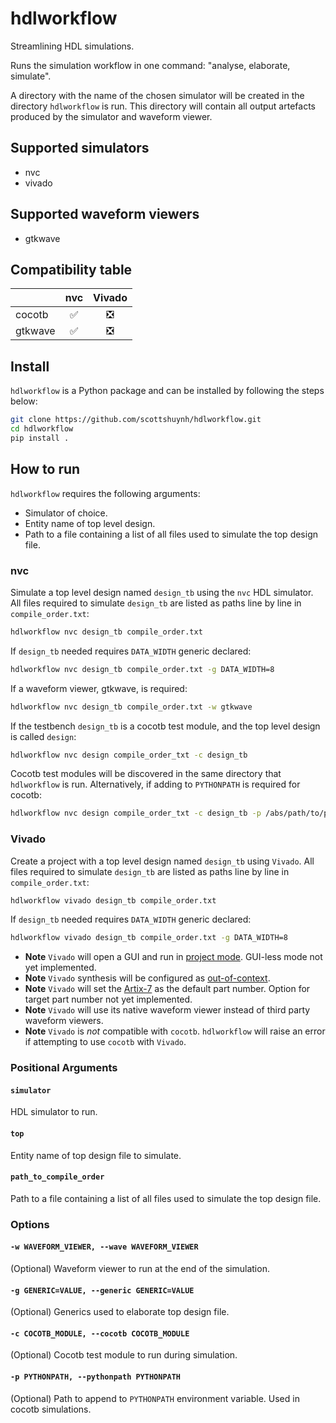 # hdlworkflow
Streamlining HDL simulations.

Runs the simulation workflow in one command: "analyse, elaborate, simulate".

A directory with the name of the chosen simulator will be created in the directory `hdlworkflow` is run. This directory will contain all output artefacts produced by the simulator and waveform viewer.

## Supported simulators
+ nvc
+ vivado

## Supported waveform viewers
+ gtkwave

## Compatibility table
|     | nvc | Vivado |  
| --- | :---: | :---: |
| cocotb | :white_check_mark: | :negative_squared_cross_mark: |
| gtkwave | :white_check_mark: | :negative_squared_cross_mark: |

## Install
`hdlworkflow` is a Python package and can be installed by following the steps below:
```sh
git clone https://github.com/scottshuynh/hdlworkflow.git
cd hdlworkflow
pip install .
```
## How to run
`hdlworkflow` requires the following arguments:
+ Simulator of choice.
+ Entity name of top level design.
+ Path to a file containing a list of all files used to simulate the top design file.

### nvc
Simulate a top level design named `design_tb` using the `nvc` HDL simulator. All files required to simulate `design_tb` are listed as paths line by line in `compile_order.txt`:
```sh
hdlworkflow nvc design_tb compile_order.txt
```

If `design_tb` needed requires `DATA_WIDTH` generic declared:
```sh
hdlworkflow nvc design_tb compile_order.txt -g DATA_WIDTH=8
```

If a waveform viewer, gtkwave, is required:
```sh
hdlworkflow nvc design_tb compile_order.txt -w gtkwave
```

If the testbench `design_tb` is a cocotb test module, and the top level design is called `design`:
```sh
hdlworkflow nvc design compile_order_txt -c design_tb
```

Cocotb test modules will be discovered in the same directory that `hdlworkflow` is run.
Alternatively, if adding to `PYTHONPATH` is required for cocotb:
```sh
hdlworkflow nvc design compile_order_txt -c design_tb -p /abs/path/to/python/module -p relative/path/to/python/module
```

### Vivado
Create a project with a top level design named `design_tb` using `Vivado`. All files required to simulate `design_tb` are listed as paths line by line in `compile_order.txt`:
```sh
hdlworkflow vivado design_tb compile_order.txt
```

If `design_tb` needed requires `DATA_WIDTH` generic declared:
```sh
hdlworkflow vivado design_tb compile_order.txt -g DATA_WIDTH=8
```
+ **Note** `Vivado` will open a GUI and run in [project mode](https://docs.amd.com/r/en-US/ug892-vivado-design-flows-overview/Project-Mode). GUI-less mode not yet implemented.
+ **Note** `Vivado` synthesis will be configured as [out-of-context](https://docs.amd.com/r/en-US/ug949-vivado-design-methodology/Out-of-Context-Synthesis).
+ **Note** `Vivado` will set the [Artix-7](https://www.amd.com/en/products/adaptive-socs-and-fpgas/fpga/artix-7.html) as the default part number. Option for target part number not yet implemented.
+ **Note** `Vivado` will use its native waveform viewer instead of third party waveform viewers. 
+ **Note** `Vivado` is *not* compatible with `cocotb`. `hdlworkflow` will raise an error if attempting to use `cocotb` with `Vivado`.

### Positional Arguments
#### `simulator`
HDL simulator to run.

#### `top`
Entity name of top design file to simulate.

#### `path_to_compile_order`
Path to a file containing a list of all files used to simulate the top design file.

### Options
#### `-w WAVEFORM_VIEWER, --wave WAVEFORM_VIEWER`
(Optional) Waveform viewer to run at the end of the simulation.

#### `-g GENERIC=VALUE, --generic GENERIC=VALUE`
(Optional) Generics used to elaborate top design file.

#### `-c COCOTB_MODULE, --cocotb COCOTB_MODULE`
(Optional) Cocotb test module to run during simulation.

#### `-p PYTHONPATH, --pythonpath PYTHONPATH`
(Optional) Path to append to `PYTHONPATH` environment variable. Used in cocotb simulations.